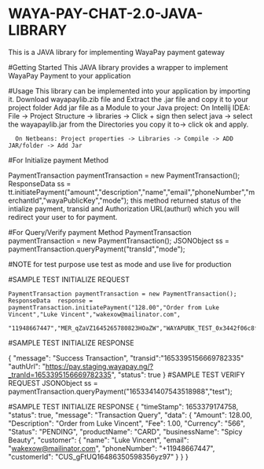 # WAYA-PAY-CHAT-2.0-JAVA-LIBRARY

This is a JAVA library for implementing WayaPay payment gateway

#Getting Started
This JAVA library provides a wrapper to implement WayaPay Payment to your application

#Usage
This library can be implemented into your application by importing it.
Download wayapaylib.zib file and Extract the .jar file and copy it to your project folder
Add jar file as a Module to your Java project:
      On Intellij IDEA: File -> Project Structure -> libraries -> Click + sign then select java -> 
      select the wayapaylib.jar from the Directories you copy it to-> click ok and apply.
      
      On Netbeans: Project properties -> Libraries -> Compile -> ADD JAR/folder -> Add Jar
      
#For Initialize payment Method

 PaymentTransaction paymentTransaction = new PaymentTransaction();
 ResponseData ss = tt.initiatePayment("amount","description","name","email","phoneNumber","merchantId","wayaPublicKey","mode");
 this method returned status of the intialize payment, transid and Authorization URL(authurl) which you will redirect your user to for payment.

#For Query/Verify payment Method
PaymentTransaction paymentTransaction = new PaymentTransaction();
JSONObject ss =  paymentTransaction.queryPayment("transId","mode");
 
 #NOTE for test purpose use test as mode and use live for production

#SAMPLE TEST INITIALIZE REQUEST

    PaymentTransaction paymentTransaction = new PaymentTransaction();
  	ResponseData  response = paymentTransaction.initiatePayment("128.00","Order from Luke Vincent","Luke Vincent","wakexow@mailinator.com",
		"11948667447","MER_qZaVZ1645265780823HOaZW","WAYAPUBK_TEST_0x3442f06c8fa6454e90c5b1a518758c70","test");
    
#SAMPLE TEST INITIALIZE RESPONSE

{
    "message": "Success Transaction",
    "transid":"1653395156669782335"
    "authUrl": "https://pay.staging.wayapay.ng/?_tranId=1653395156669782335",
    "status": true
}
#SAMPLE TEST VERIFY REQUEST
        JSONObject ss =  paymentTransaction.queryPayment("1653341407543518988","test");
 
 
#SAMPLE TEST INITIALIZE RESPONSE
{
    "timeStamp": 1653379174758,
    "status": true,
    "message": "Transaction Query",
    "data": {
        "Amount": 128.00,
        "Description": "Order from Luke Vincent",
        "Fee": 1.00,
        "Currency": "566",
        "Status": "PENDING",
        "productName": "CARD",
        "businessName": "Spicy Beauty",
        "customer": {
            "name": "Luke Vincent",
            "email": "wakexow@mailinator.com",
            "phoneNumber": "+11948667447",
            "customerId": "CUS_gFtUQ16486350598356yz97"
        }
    }
}
